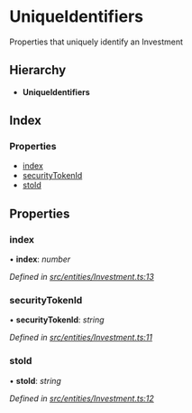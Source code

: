 # UniqueIdentifiers

Properties that uniquely identify an Investment

## Hierarchy

* **UniqueIdentifiers**

## Index

### Properties

* [index](../interfaces/_entities_investment_.uniqueidentifiers.md#index)
* [securityTokenId](../interfaces/_entities_investment_.uniqueidentifiers.md#securitytokenid)
* [stoId](../interfaces/_entities_investment_.uniqueidentifiers.md#stoid)

## Properties

### index

• **index**: _number_

_Defined in_ [_src/entities/Investment.ts:13_](https://github.com/PolymathNetwork/polymath-sdk/blob/e8bbc1e/src/entities/Investment.ts#L13)

### securityTokenId

• **securityTokenId**: _string_

_Defined in_ [_src/entities/Investment.ts:11_](https://github.com/PolymathNetwork/polymath-sdk/blob/e8bbc1e/src/entities/Investment.ts#L11)

### stoId

• **stoId**: _string_

_Defined in_ [_src/entities/Investment.ts:12_](https://github.com/PolymathNetwork/polymath-sdk/blob/e8bbc1e/src/entities/Investment.ts#L12)

